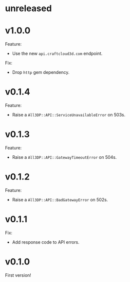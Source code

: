 # unreleased

# v1.0.0

Feature:
- Use the new `api.craftcloud3d.com` endpoint.

Fix:
- Drop `http` gem dependency.

# v0.1.4

Feature:
- Raise a `All3DP::API::ServiceUnavailableError` on 503s.

# v0.1.3

Feature:
- Raise a `All3DP::API::GatewayTimeoutError` on 504s.

# v0.1.2

Feature:
- Raise a `All3DP::API::BadGatewayError` on 502s.

# v0.1.1

Fix:
- Add response code to API errors.

# v0.1.0

First version!
